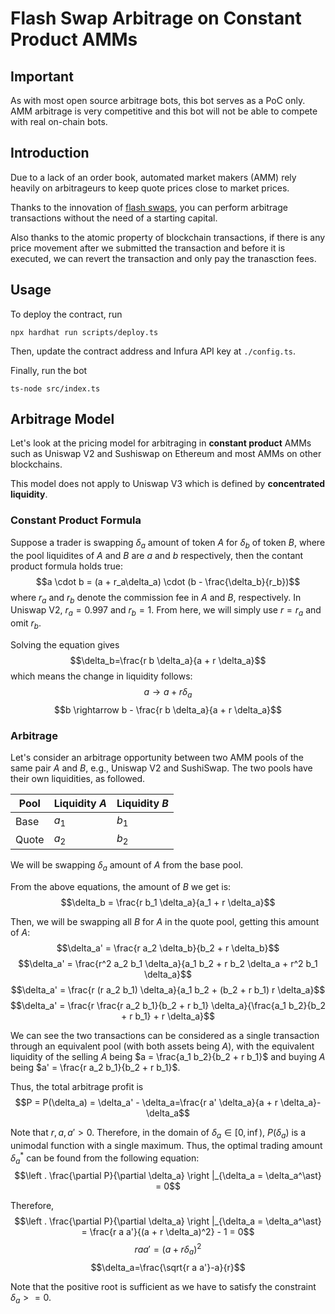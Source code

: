 # Flash Swap Arbitrage on Constant Product AMMs

## Important
As with most open source arbitrage bots, this bot serves as a PoC only. 
AMM arbitrage is very competitive and
this bot will not be able to compete with real on-chain bots.

## Introduction
Due to a lack of an order book, automated market makers (AMM) rely heavily on 
arbitrageurs to keep quote prices close to market prices.

Thanks to the innovation of [flash swaps](https://docs.uniswap.org/protocol/V2/concepts/core-concepts/flash-swaps#capital-free-arbitrage), you can perform arbitrage transactions without the need of a starting capital.

Also thanks to the atomic property of blockchain transactions, if there is any price movement after we submitted the transaction and before it is executed, we can revert the transaction and only pay the tranasction fees.

## Usage
To deploy the contract, run 
```shell
npx hardhat run scripts/deploy.ts
```

Then, update the contract address and Infura API key at `./config.ts`.

Finally, run the bot
```shell
ts-node src/index.ts
```

## Arbitrage Model
Let's look at the pricing model for arbitraging in **constant product** AMMs such as Uniswap V2 and Sushiswap on Ethereum and most AMMs on other blockchains.

This model does not apply to Uniswap V3 which is defined by **concentrated liquidity**.

### Constant Product Formula
Suppose a trader is swapping $\delta_a$ amount of token $A$ for $\delta_b$ of token $B$, where the pool liquidites of $A$ and $B$ are $a$ and $b$ respectively, then the contant product formula holds true:
$$a \cdot b = (a + r_a\delta_a) \cdot (b - \frac{\delta_b}{r_b})$$
where $r_a$ and $r_b$ denote the commission fee in $A$ and $B$, respectively. In Uniswap V2, $r_a=0.997$ and $r_b=1$. From here, we will simply use $r=r_a$ and omit $r_b$.

Solving the equation gives
$$\delta_b=\frac{r b \delta_a}{a + r \delta_a}$$
which means the change in liquidity follows:
$$a \rightarrow a + r\delta_a$$
$$b \rightarrow b - \frac{r b \delta_a}{a + r \delta_a}$$

### Arbitrage
Let's consider an arbitrage opportunity between two AMM pools of the same pair $A$ and $B$, e.g., Uniswap V2 and SushiSwap. The two pools have their own liquidities, as followed.

|Pool|Liquidity $A$|Liquidity $B$|
|----|----|----|
|Base|$a_1$|$b_1$|
|Quote|$a_2$|$b_2$|

We will be swapping $\delta_a$ amount of $A$ from the base pool. 

From the above equations, the amount of $B$ we get is:
$$\delta_b = \frac{r b_1 \delta_a}{a_1 + r \delta_a}$$

Then, we will be swapping all $B$ for $A$ in the quote pool, getting this amount of $A$:
$$\delta_a' = \frac{r a_2 \delta_b}{b_2 + r \delta_b}$$
$$\delta_a' = \frac{r^2 a_2 b_1 \delta_a}{a_1 b_2 + r b_2 \delta_a + r^2 b_1 \delta_a}$$
$$\delta_a' = \frac{r (r a_2 b_1) \delta_a}{a_1 b_2 + (b_2 + r b_1) r \delta_a}$$
$$\delta_a' = \frac{r \frac{r a_2 b_1}{b_2 + r b_1} \delta_a}{\frac{a_1 b_2}{b_2 + r b_1} + r \delta_a}$$

We can see the two transactions can be considered as a single transaction through an equivalent pool (with both assets being $A$), with the equivalent liquidity of the selling $A$ being $a = \frac{a_1 b_2}{b_2 + r b_1}$ and buying $A$ being $a' = \frac{r a_2 b_1}{b_2 + r b_1}$.

Thus, the total arbitrage profit is 
$$P = P(\delta_a) = \delta_a' - \delta_a=\frac{r a' \delta_a}{a + r \delta_a}-\delta_a$$

Note that $r, a, a' > 0$. Therefore, in the domain of $\delta_a \in [0, \inf)$, $P(\delta_a)$ is a unimodal function with a single maximum. Thus, the optimal trading amount $\delta_a^\ast$ can be found from the following equation:
$$\left . \frac{\partial P}{\partial \delta_a} \right |_{\delta_a = \delta_a^\ast} = 0$$

Therefore,
$$\left . \frac{\partial P}{\partial \delta_a} \right |_{\delta_a = \delta_a^\ast} = \frac{r a a'}{(a + r \delta_a)^2} - 1 = 0$$
$$r a a' = (a + r \delta_a)^2$$
$$\delta_a=\frac{\sqrt{r a a'}-a}{r}$$

Note that the positive root is sufficient as we have to satisfy the constraint $\delta_a>=0$.

